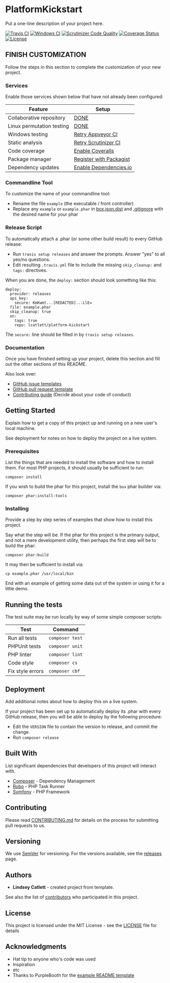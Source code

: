 # PlatformKickstart

Put a one-line description of your project here.

[![Travis CI](https://travis-ci.org/lcatlett/platform-kickstart.svg?branch=master)](https://travis-ci.org/lcatlett/platform-kickstart)
[![Windows CI](https://ci.appveyor.com/api/projects/status/{{PUT_APPVEYOR_STATUS_BADGE_ID_HERE}}?svg=true)](https://ci.appveyor.com/project/lcatlett/platform-kickstart)
[![Scrutinizer Code Quality](https://scrutinizer-ci.com/g/lcatlett/platform-kickstart/badges/quality-score.png?b=master)](https://scrutinizer-ci.com/g/lcatlett/platform-kickstart/?branch=master)
[![Coverage Status](https://coveralls.io/repos/github/lcatlett/platform-kickstart/badge.svg?branch=master)](https://coveralls.io/github/lcatlett/platform-kickstart?branch=master) 
[![License](https://img.shields.io/badge/license-MIT-408677.svg)](LICENSE)

<!-- 
There are two choices for LICENSE badges:

1. License using shields.io (above): Can contain any text you want, and has no prerequisites, but must be manually updated if you change the license.
2. License using poser.pugx.org (below): shows the license that Packagist.org read from your composer.json file. Must register with Packagist to use Poser.

[![License](https://poser.pugx.org/lcatlett/platform-kickstart/license)](https://github.com/lcatlett/platform-kickstart//master/LICENSE)
-->

## FINISH CUSTOMIZATION

Follow the steps in this section to complete the customization of your new project.

### Services

Enable those services shown below that have not already been configured:

| Feature                   | Setup
| ------------------------- | ----------------
| Collaborative repository  | [DONE](https://github.com/lcatlett/platform-kickstart)
| Linux permutation testing | [DONE](https://travis-ci.org/lcatlett/platform-kickstart)
| Windows testing           | [Retry Appveyor CI](https://ci.appveyor.com/projects/new)
| Static analysis           | [Retry Scrutinizer CI](https://scrutinizer-ci.com/g/new)
| Code coverage             | [Enable Coveralls](https://coveralls.io/repos/new)
| Package manager           | [Register with Packagist](https://packagist.org/packages/submit)
| Dependency updates        | [Enable Dependencies.io](https://app.dependencies.io/add-project)

### Commandline Tool

To customize the name of your commandline tool:

- Rename the file `example` (the executable / front controller)
- Replace any `example` or `example.phar` in [box.json.dist](/box.json.dist) and [.gitignore](/.gitignore) with the desired name for your phar

### Release Script

To automatically attach a .phar (or some other build result) to every GitHub release:

- Run `travis setup releases` and answer the prompts. Answer "yes" to all yes/no questions.
- Edit resulting `.travis.yml` file to include the missing `skip_cleanup:` and `tags:` directives.

When you are done, the `deploy:` section should look something like this:

```
deploy:
  provider: releases
  api_key:
    secure: KmKwmt...[REDACTED]...LlE=
  file: example.phar
  skip_cleanup: true
  on:
    tags: true
    repo: lcatlett/platform-kickstart
```

The `secure:` line should be filled in by `travis setup releases`.

### Documentation

Once you have finished setting up your project, delete this section and fill out the other sections of this README.

Also look over:

- [GitHub issue templates](https://github.com/lcatlett/platform-kickstart/issues/templates/edit)
- [GitHub pull request template](/.github/pull_request_template.md)
- [Contributing guide](/CONTRIBUTING) (Decide about your code of conduct)

## Getting Started

Explain how to get a copy of this project up and running on a new user's local machine.

See deployment for notes on how to deploy the project on a live system.

### Prerequisites

List the things that are needed to install the software and how to install them. For most PHP projects, it should usually be sufficient to run:

```
composer install
```

If you wish to build the phar for this project, install the `box` phar builder via:

```
composer phar:install-tools
```

### Installing

Provide a step by step series of examples that show how to install this project.

Say what the step will be. If the phar for this project is the primary output, and not a mere development utility, then perhaps the first step will be to build the phar:

```
composer phar:build
```

It may then be sufficient to install via:

```
cp example.phar /usr/local/bin
```

End with an example of getting some data out of the system or using it for a little demo.

## Running the tests

The test suite may be run locally by way of some simple composer scripts:

| Test             | Command
| ---------------- | ---
| Run all tests    | `composer test`
| PHPUnit tests    | `composer unit`
| PHP linter       | `composer lint`
| Code style       | `composer cs`     
| Fix style errors | `composer cbf`


## Deployment

Add additional notes about how to deploy this on a live system.

If your project has been set up to automatically deploy its .phar with every GitHub release, then you will be able to deploy by the following procedure:

- Edit the `VERSION` file to contain the version to release, and commit the change.
- Run `composer release`

## Built With

List significant dependencies that developers of this project will interact with.

* [Composer](https://getcomposer.org/) - Dependency Management
* [Robo](https://robo.li/) - PHP Task Runner
* [Symfony](https://symfony.com/) - PHP Framework

## Contributing

Please read [CONTRIBUTING.md](CONTRIBUTING.md) for details on the process for submitting pull requests to us.

## Versioning

We use [SemVer](http://semver.org/) for versioning. For the versions available, see the [releases](https://github.com/lcatlett/platform-kickstart/releases) page.

## Authors

* **Lindsey Catlett** - created project from template.

See also the list of [contributors](https://github.com/lcatlett/platform-kickstart/contributors) who participated in this project.

## License

This project is licensed under the MIT License - see the [LICENSE](LICENSE) file for details

## Acknowledgments

* Hat tip to anyone who's code was used
* Inspiration
* etc
* Thanks to PurpleBooth for the [example README template](https://gist.github.com/PurpleBooth/109311bb0361f32d87a2)
